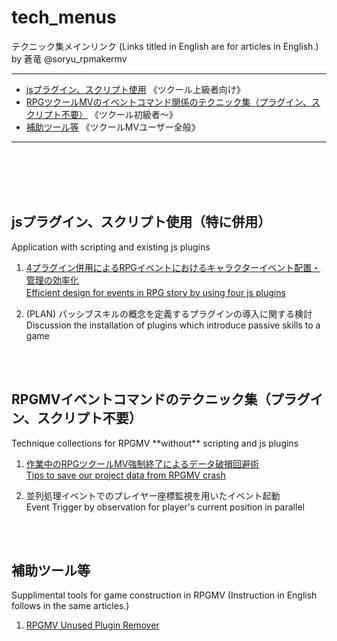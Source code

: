 # tech_menus

テクニック集メインリンク  (Links titled in English are for articles in English.)         
by 蒼竜 @soryu_rpmakermv    

------------------------------------------     

- [jsプラグイン、スクリプト使用](#tag1) 《ツクール上級者向け》    
- [RPGツクールMVのイベントコマンド関係のテクニック集（プラグイン、スクリプト不要）](#tag2) 《ツクール初級者～》    
- [補助ツール等](#tag3) 《ツクールMVユーザー全般》    

------------------------------------------        

<br><br><br><br>
                   
<h2 id="tag1">jsプラグイン、スクリプト使用（特に併用）</h2>
Application with scripting and existing js plugins

1. [4プラグイン併用によるRPGイベントにおけるキャラクターイベント配置・管理の効率化](https://github.com/soryu-rmv/rmv_tech01)     
[Efficient design for events in RPG story by using four js plugins](https://github.com/soryu-rmv/rmv_tech01/blob/master/en.md)　    

2. (PLAN) パッシブスキルの概念を定義するプラグインの導入に関する検討   
Discussion the installation of plugins which introduce passive skills to a game


<br><br>

<h2 id="tag2">RPGMVイベントコマンドのテクニック集（プラグイン、スクリプト不要）</h2>    
Technique collections for RPGMV **without** scripting and js plugins   



1. [作業中のRPGツクールMV強制終了によるデータ破損回避術](https://github.com/soryu-rmv/rpgmv_crash)     
   [Tips to save our project data from RPGMV crash](https://github.com/soryu-rmv/rpgmv_crash/blob/master/en.md)    
   

2. 並列処理イベントでのプレイヤー座標監視を用いたイベント起動    
   Event Trigger by observation for player's current position in parallel   



<br><br>

<h2 id="tag3">補助ツール等</h2>   
Supplimental tools for game construction in RPGMV (Instruction in English follows in the same articles.)

1. [RPGMV Unused Plugin Remover](https://github.com/soryu-rmv/RUPR)
 
